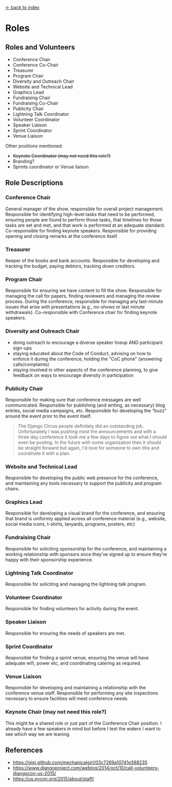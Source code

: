 [<- back to index](../README.md)

# Roles

## Roles and Volunteers

- Conference Chair
- Conference Co-Chair
- Treasurer
- Program Chair
- Diversity and Outreach Chair
- Website and Technical Lead
- Graphics Lead
- Fundraising Chair
- Fundraising Co-Chair
- Publicity Chair
- Lightning Talk Coordinator
- Volunteer Coordinator
- Speaker Liaison
- Sprint Coordinator
- Venue Liaison

Other positions mentioned:

- ~~Keynote Coordinator (may not need this role?)~~
- Branding?
- Sprints coordinator or Venue liaison

## Role Descriptions

### Conference Chair

General manager of the show, responsible for overall project management. Responsible for identifying high-level tasks that need to be performed, ensuring people are found to perform those tasks, that timelines for those tasks are set and met, and that work is performed at an adequate standard. Co-responsible for finding keynote speakers. Responsible for providing opening and closing remarks at the conference itself.

### Treasurer

Keeper of the books and bank accounts. Responsible for developing and tracking the budget, paying debtors, tracking down creditors. 

### Program Chair

Responsible for ensuring we have content to fill the show. Responsible for managing the call for papers, finding reviewers and managing the review process. During the conference, responsible for managing any last-minute issues that arise with presentations (e.g., no-shows or last minute withdrawals). Co-responsible with Conference chair for finding keynote speakers.

### Diversity and Outreach Chair

- doing outreach to encourage a diverse speaker lineup AND participant sign-ups
- staying educated about the Code of Conduct, advising on how to enforce it
during the conference, holding the "CoC phone" (answering calls/complaints)
- staying involved in other aspects of the conference planning, to give feedback on ways to encourage diversity in participation

### Publicity Chair

Responsible for making sure that conference messages are well communicated. Responsible for publishing (and writing, as necessary) blog entries, social media campaigns, etc. Responsible for developing the “buzz” around the event prior to the event itself.
> The Django Circus people definitely did an outstanding job. Unfortunately I was pushing most the announcements and with a three day conference it took me a few days to figure out what I should even be posting. In the future with some organization then it should be straight forward but again, I'd love for someone to own this and coordinate it with a plan.

### Website and Technical Lead

Responsible for developing the public web presence for the conference, and maintaining any tools necessary to support the publicity and program chairs.

### Graphics Lead

Responsible for developing a visual brand for the conference, and ensuring that brand is uniformly applied across all conference material (e.g., website, social media icons, t-shirts, lanyards, programs, posters, etc)

### Fundraising Chair

Responsible for soliciting sponsorship for the conference, and maintaining a working relationship with sponsors once they’ve signed up to ensure they’re happy with their sponsorship experience.

### Lightning Talk Coordinator

Responsible for soliciting and managing the lightning talk program.

### Volunteer Coordinator

Responsible for finding volunteers for activity during the event. 

### Speaker Liaison

Responsible for ensuring the needs of speakers are met.

### Sprint Coordinator

Responsible for finding a sprint venue, ensuring the venue will have adequate wifi, power etc, and coordinating catering as required.

### Venue Liaison

Responsible for developing and maintaining a relationship with the conference venue staff. Responsible for performing any site inspections necessary to ensure facilities will meet conference needs.

### Keynote Chair (may not need this role?)

This might be a shared role or just part of the Conference Chair position. I already have a few speakers in mind but before I test the waters I want to see which way we are leaning.

## References

- https://gist.github.com/mechanicalgirl/03c7269a10741e388235
- https://www.djangoproject.com/weblog/2014/oct/10/call-volunteers-djangocon-us-2015/
- https://us.pycon.org/2015/about/staff/
